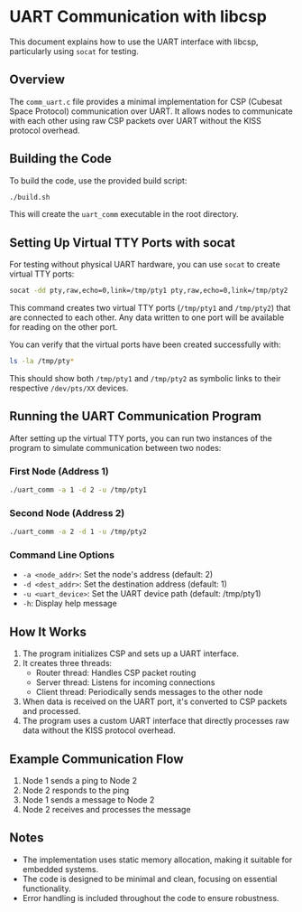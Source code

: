 # UART Communication with libcsp

This document explains how to use the UART interface with libcsp, particularly using `socat` for testing.

## Overview

The `comm_uart.c` file provides a minimal implementation for CSP (Cubesat Space Protocol) communication over UART. It allows nodes to communicate with each other using raw CSP packets over UART without the KISS protocol overhead.

## Building the Code

To build the code, use the provided build script:

```bash
./build.sh
```

This will create the `uart_comm` executable in the root directory.

## Setting Up Virtual TTY Ports with socat

For testing without physical UART hardware, you can use `socat` to create virtual TTY ports:

```bash
socat -dd pty,raw,echo=0,link=/tmp/pty1 pty,raw,echo=0,link=/tmp/pty2
```

This command creates two virtual TTY ports (`/tmp/pty1` and `/tmp/pty2`) that are connected to each other. Any data written to one port will be available for reading on the other port.

You can verify that the virtual ports have been created successfully with:

```bash
ls -la /tmp/pty*
```

This should show both `/tmp/pty1` and `/tmp/pty2` as symbolic links to their respective `/dev/pts/XX` devices.

## Running the UART Communication Program

After setting up the virtual TTY ports, you can run two instances of the program to simulate communication between two nodes:

### First Node (Address 1)

```bash
./uart_comm -a 1 -d 2 -u /tmp/pty1
```

### Second Node (Address 2)

```bash
./uart_comm -a 2 -d 1 -u /tmp/pty2
```

### Command Line Options

- `-a <node_addr>`: Set the node's address (default: 2)
- `-d <dest_addr>`: Set the destination address (default: 1)
- `-u <uart_device>`: Set the UART device path (default: /tmp/pty1)
- `-h`: Display help message

## How It Works

1. The program initializes CSP and sets up a UART interface.
2. It creates three threads:
   - Router thread: Handles CSP packet routing
   - Server thread: Listens for incoming connections
   - Client thread: Periodically sends messages to the other node
3. When data is received on the UART port, it's converted to CSP packets and processed.
4. The program uses a custom UART interface that directly processes raw data without the KISS protocol overhead.

## Example Communication Flow

1. Node 1 sends a ping to Node 2
2. Node 2 responds to the ping
3. Node 1 sends a message to Node 2
4. Node 2 receives and processes the message

## Notes

- The implementation uses static memory allocation, making it suitable for embedded systems.
- The code is designed to be minimal and clean, focusing on essential functionality.
- Error handling is included throughout the code to ensure robustness.
